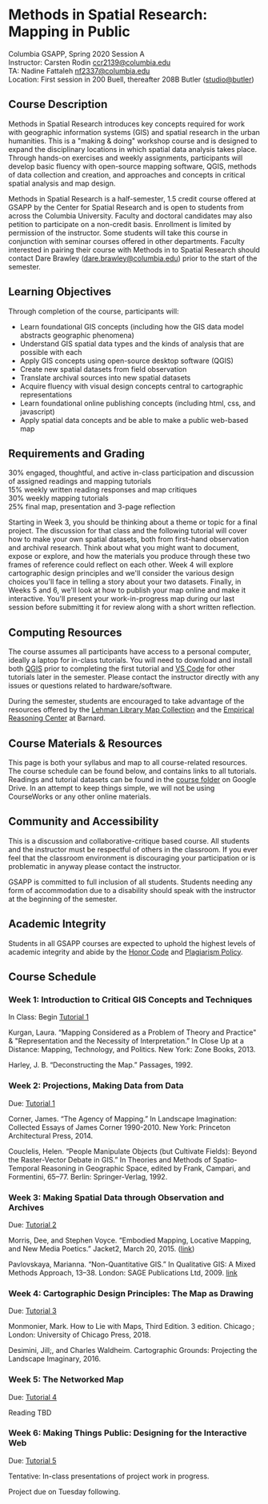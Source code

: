 # Methods in Spatial Research: Mapping in Public

Columbia GSAPP, Spring 2020 Session A  
Instructor: Carsten Rodin [ccr2139@columbia.edu](mailto:ccr2139@columbia.edu)  
TA: Nadine Fattaleh [nf2337@columbia.edu](mailto:nf2337@columbia.edu)  
Location: First session in 200 Buell, thereafter 208B Butler ([studio@butler](https://studio.cul.columbia.edu/spaces/butler/))  

## Course Description

Methods in Spatial Research introduces key concepts required for work with geographic information systems (GIS) and spatial research in the urban humanities. This is a "making & doing" workshop course and is designed to expand the disciplinary locations in which spatial data analysis takes place. Through hands-on exercises and weekly assignments, participants will develop basic fluency with open-source mapping software, QGIS, methods of data collection and creation, and approaches and concepts in critical spatial analysis and map design.

Methods in Spatial Research is a half-semester, 1.5 credit course offered at GSAPP by the Center for Spatial Research and is open to students from across the Columbia University. Faculty and doctoral candidates may also petition to participate on a non-credit basis. Enrollment is limited by permission of the instructor. Some students will take this course in conjunction with seminar courses offered in other departments. Faculty interested in pairing their course with Methods in to Spatial Research should contact Dare Brawley ([dare.brawley@columbia.edu](mailto:dare.brawley@columbia.edu)) prior to the start of the semester.

## Learning Objectives

Through completion of the course, participants will:

- Learn foundational GIS concepts (including how the GIS data model abstracts geographic phenomena)
- Understand GIS spatial data types and the kinds of analysis that are possible with each
- Apply GIS concepts using open-source desktop software (QGIS)
- Create new spatial datasets from field observation
- Translate archival sources into new spatial datasets
- Acquire fluency with visual design concepts central to cartographic representations
- Learn foundational online publishing concepts (including html, css, and javascript)
- Apply spatial data concepts and be able to make a public web-based map

## Requirements and Grading

30% engaged, thoughtful, and active in-class participation and discussion of assigned readings and mapping tutorials  
15% weekly written reading responses and map critiques  
30% weekly mapping tutorials  
25% final map, presentation and 3-page reflection

Starting in Week 3, you should be thinking about a theme or topic for a final project. The discussion for that class and the following tutorial will cover how to make your own spatial datasets, both from first-hand observation and archival research. Think about what you might want to document, expose or explore, and how the materials you produce through these two frames of reference could reflect on each other. Week 4 will explore cartographic design principles and we'll consider the various design choices you'll face in telling a story about your two datasets. Finally, in Weeks 5 and 6, we'll look at how to publish your map online and make it interactive. You'll present your work-in-progress map during our last session before submitting it for review along with a short written reflection.

## Computing Resources

The course assumes all participants have access to a personal computer, ideally a laptop for in-class tutorials. You will need to download and install both [QGIS](https://qgis.org/en/site/forusers/download.html) prior to completing the first tutorial and [VS Code](https://code.visualstudio.com) for other tutorials later in the semester. Please contact the instructor directly with any issues or questions related to hardware/software.

During the semester, students are encouraged to take advantage of the resources offered by the [Lehman Library Map Collection](https://library.columbia.edu/libraries/maps.html) and the [Empirical Reasoning Center](https://erc.barnard.edu) at Barnard.

## Course Materials & Resources

This page is both your syllabus and map to all course-related resources. The course schedule can be found below, and contains links to all tutorials. Readings and tutorial datasets can be found in the [course folder](https://drive.google.com/drive/folders/1IVjKSGSpNVmGB6r6zkiWuKoeryMfxZow?usp=sharing) on Google Drive. In an attempt to keep things simple, we will not be using CourseWorks or any other online materials.

## Community and Accessibility

This is a discussion and collaborative-critique based course. All students and the instructor must be respectful of others in the classroom. If you ever feel that the classroom environment is discouraging your participation or is problematic in anyway please contact the instructor.

GSAPP is committed to full inclusion of all students. Students needing any form of accommodation due to a disability should speak with the instructor at the beginning of the semester.

## Academic Integrity

Students in all GSAPP courses are expected to uphold the highest levels of academic integrity and abide by the [Honor Code](https://www.arch.columbia.edu/honor-system) and [Plagiarism Policy](https://www.arch.columbia.edu/plagiarism-policy).

## Course Schedule

### Week 1: Introduction to Critical GIS Concepts and Techniques

In Class: Begin [Tutorial 1](./tutorials/01_organizing-viewing-spatial-data-in-qgis)

Kurgan, Laura. “Mapping Considered as a Problem of Theory and Practice" & "Representation and the Necessity of Interpretation.” In Close Up at a Distance: Mapping, Technology, and Politics. New York: Zone Books, 2013.

Harley, J. B. “Deconstructing the Map.” Passages, 1992.

### Week 2: Projections, Making Data from Data

Due: [Tutorial 1](./tutorials/01_organizing-viewing-spatial-data-in-qgis)

Corner, James. “The Agency of Mapping.” In Landscape Imagination: Collected Essays of James Corner 1990-2010. New York: Princeton Architectural Press, 2014.

Couclelis, Helen. “People Manipulate Objects (but Cultivate Fields): Beyond the Raster-Vector Debate in GIS.” In Theories and Methods of Spatio-Temporal Reasoning in Geographic Space, edited by Frank, Campari, and Formentini, 65–77. Berlin: Springer-Verlag, 1992.

### Week 3: Making Spatial Data through Observation and Archives

Due: [Tutorial 2]()

Morris, Dee, and Stephen Voyce. “Embodied Mapping, Locative Mapping, and New Media Poetics.” Jacket2, March 20, 2015. ([link](https://jacket2.org/commentary/embodied-mapping-locative-mapping-and-new-media-poetics))

Pavlovskaya, Marianna. “Non-Quantitative GIS.” In Qualitative GIS: A Mixed Methods Approach, 13–38. London: SAGE Publications Ltd, 2009. [link](https://doi.org/10.4135/9780857024541)

### Week 4: Cartographic Design Principles: The Map as Drawing

Due: [Tutorial 3]() 

Monmonier, Mark. How to Lie with Maps, Third Edition. 3 edition. Chicago ; London: University of Chicago Press, 2018.

Desimini, Jill;, and Charles Waldheim. Cartographic Grounds: Projecting the Landscape Imaginary, 2016.

### Week 5: The Networked Map

Due: [Tutorial 4]()

Reading TBD

### Week 6: Making Things Public: Designing for the Interactive Web

Due: [Tutorial 5]()

Tentative: In-class presentations of project work in progress.  

Project due on Tuesday following.  
